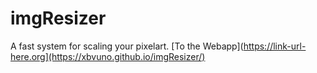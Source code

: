 # imgResizer
A fast system for scaling your pixelart.
[To the Webapp](https://link-url-here.org](https://xbvuno.github.io/imgResizer/)
